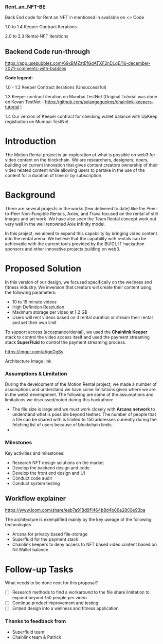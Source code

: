 ### Rent_an_NFT-BE

Back End code for Rent an NFT in mentioned in available on <> Code

1.0 to 1.4 Keeper Contract Iterations

2.0 to 2.3 Rental-NFT Iterations

## Backend Code run-through

https://app.usebubbles.com/69xBMZztEfGdATXF2nDLqE/16-december-2021-comments-with-bubbles

**Code legend:**

1.0 - 1.2 Keeper Contract iterations (Unsuccessful)

1.3 Keeper contract iteration on Mumbai TestNet (Original Tutorial was done on Kovan TestNet - https://github.com/solangegueiros/chainlink-keepers-tutorial )

1.4 Our version of Keeper contract for checking wallet balance with UpKeep registration on Mumbai TestNet

# Introduction

The Motion Rental project is an exploration of what is possible on web3 for video content on the blockchain. We are researchers, designers, doers, building on current innovation that gives content creators ownership of their video related content while allowing users to partake in the use of the content for a duration of time or by subscription.

# Background

There are several projects in the works (few delivered to date) like the Peer-to-Peer Non-Fungible Rentals, Axies, and Trava focused on the rental of still images and art work. We have also seen the Team Rental concept work out very well in the well renowned Axie Infinity model.

In this project, we aimed to expand this capability by bringing video content into the rental arena. We believe that the capability  with rentals can be achievable with the current tools provided by the BUIDL IT hackathon sponsors and other innovative projects building on web3. 

# Proposed Solution

In this version of our design, we focused specifically on the wellness and fitness industry. We inversion that creators will create their content using the following parameters:

- 10 to 15 minute videos
- High Definition Resolution
- Maximum storage per video at 1.2 GB
- Users will rent videos based on 3 rental duration or stream their rental and set their own limit

To support access (acceptance/denial), we used the **Chainlink Keeper** stack to control the video access itself and used the payment streaming stack **SuperFluid** to control the payment streaming process.


https://imgur.com/a/igoOgSy

Architecture Image link

### Assumptions & Limitation

During the development of the Motion Rental project, we made a number of assumptions and understand we have some limitations given where we are in the web3 development. The following are some of the assumptions and limitations we discussed/noted during this hackathon:

- The file size is large and we must work closely with **Arcana network** to understand what is possible beyond testnet.  The number of people that a file can be shared with is limited to 150 addresses currently during the fetching list of users because of blockchain limits.
- 

### Milestones

Key activities and milestones: 

- Research NFT design solutions on the market
- Develop the backend design and code
- Develop the front end design and UI
- Conduct code audit
- Conduct system testing

## Workflow explainer

https://www.loom.com/share/eeb7a918d9f1464b8d4b06e2800e93ba

The architecture is exemplified mainly by the key useage of the following technologies

- Arcana for privacy based file-storage
- Superfluid for the payment stack
- Chainlink keepers to deny access to NFT based video content based on Nil Wallet balance

# Follow-up Tasks

What needs to be done next for this proposal? 

- [ ]  Research methods to find a workaround to the file share limitation to expand beyond 150 people per video
- [ ]  Continue product improvement and testing
- [ ]  Embed design into a wellness and fitness application

### Thanks to feedback from

- Superfluid team
- Chainlink team & Patrick


